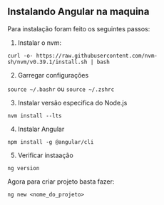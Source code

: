 

## Instalando Angular na maquina

Para instalação foram feito os seguintes passos:

1. Instalar o nvm:

``curl -o- https://raw.githubusercontent.com/nvm-sh/nvm/v0.39.1/install.sh | bash``

2. Garregar configurações

``source ~/.bashr`` ou ``source ~/.zshrc``

3. Instalar versão especifica do Node.js

``nvm install --lts``

4. Instalar Angular

``npm install -g @angular/cli``

5. Verificar instaação

``ng version``

Agora para criar projeto basta fazer:

``ng new <nome_do_projeto>``
